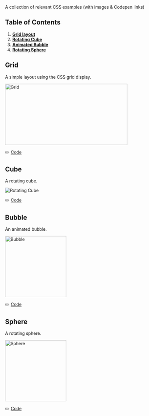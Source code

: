 A collection of relevant CSS examples (with images & Codepen links)

## Table of Contents

1. **[Grid layout](#grid)**
2. **[Rotating Cube](#cube)**
3. **[Animated Bubble](#bubble)**
4. **[Rotating Sphere](#sphere)**


## Grid

A simple layout using the CSS grid display.

<img src="https://user-images.githubusercontent.com/15229355/34170285-391b33ae-e4e2-11e7-9c85-3c364070e422.png" alt="Grid" width="400" height="200">

:pencil2: [Code](https://codepen.io/christopherkade/pen/ppyavp)


## Cube

A rotating cube.

<img src="https://user-images.githubusercontent.com/15229355/34170999-c0e621c0-e4e4-11e7-8220-967180658faf.png" alt="Rotating Cube">

:pencil2: [Code](https://codepen.io/christopherkade/pen/OzNvRE)

## Bubble

An animated bubble.

<img src="https://user-images.githubusercontent.com/15229355/34171153-46682adc-e4e5-11e7-8cac-f3f8528dd3b3.png" alt="Bubble" width="200" height="200">

:pencil2: [Code](https://codepen.io/christopherkade/pen/wpGmdY)

## Sphere

A rotating sphere.

<img src="https://user-images.githubusercontent.com/15229355/34171371-049a2d3e-e4e6-11e7-8d5a-d1acc5487088.png" alt="Sphere" width="200" height="200">

:pencil2: [Code](https://codepen.io/christopherkade/pen/vpGRWd)